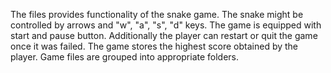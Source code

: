 The files provides functionality of the snake game. The snake might be controlled by arrows and "w", "a", "s", "d" keys. The game is equipped with start and pause button. Additionally the player can restart or quit the game once it was failed. The game stores the highest score obtained by the player. Game files are grouped into appropriate folders.